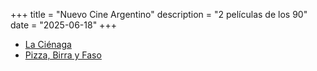 +++
title = "Nuevo Cine Argentino"
description = "2 películas de los 90"
date = "2025-06-18"
+++

* [La Ciénaga](@/pelis/la_cienaga/index.md)
* [Pizza, Birra y Faso](@pelis/pizza_birra_faso.md)
